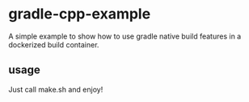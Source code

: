 # gradle-cpp-example

A simple example to show how to use gradle native build features in a dockerized build container.

## usage

Just call make.sh and enjoy!
